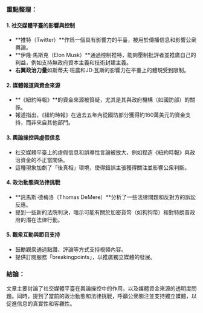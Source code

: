 ### 重點整理：

#### 1. **社交媒體平臺的影響與控制**
- **推特（Twitter）**作爲一個具有影響力的平臺，被用於傳播信息和影響公衆輿論。
- **伊隆·馬斯克（Elon Musk）**通過控制推特，能夠壓制批評者並推廣自己的利益，例如支持無政府資本主義和技術封建主義。
- **右翼政治力量**如斯蒂夫·班農和JD·瓦斯的影響力在平臺上的體現受到限制。

#### 2. **媒體報道與資金來源**
- **《紐約時報》**的資金來源被質疑，尤其是其與政府機構（如國防部）的關係。
- 報道指出，《紐約時報》在過去五年內從國防部分獲得約160萬美元的資金支持，而非來自其他部門。

#### 3. **輿論操控與虛假信息**
- 社交媒體平臺上的虛假信息和誤導性言論被放大，例如捏造《紐約時報》與政治資金的不正當關係。
- 這種現象加劇了「後真相」環境，使得錯誤主張獲得關注並影響公衆判斷。

#### 4. **政治動態與法律挑戰**
- **託馬斯·德梅洛（Thomas DeMere）**分析了一些法律問題和反對方的訴訟反應。
- 提到一些新的法院判決，暗示可能有關於加密貨幣（如狗狗幣）和對特朗普政府的潛在法律行動。

#### 5. **觀衆互動與節目支持**
- 鼓勵觀衆通過點讚、評論等方式支持視頻內容。
- 提供訂閱服務「breakingpoints」，以推廣獨立媒體的發展。

### 結論：
文章主要討論了社交媒體平臺在輿論操控中的作用，以及媒體資金來源的透明度問題。同時，提到了當前的政治動態和法律挑戰，呼籲公衆關注並支持獨立媒體，以促進信息的真實性和客觀性。